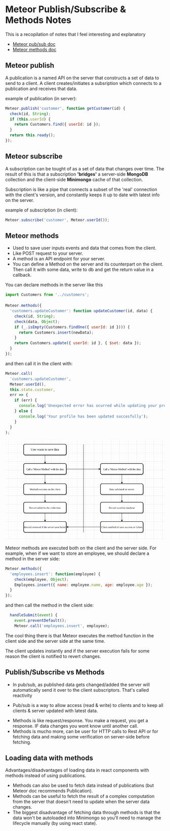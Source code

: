 # Meteor Publish/Subscribe & Methods Notes

This is a recopilation of notes that I feel interesting and explanatory

* [Meteor pub/sub doc](https://docs.meteor.com/api/pubsub.html)
* [Meteor methods doc](https://guide.meteor.com/methods.html)

## Meteor publish

A publication is a named API on the server that constructs a set of data to send to a client. A client creates/initiates a subsription which connects to a publication and receives that data.

example of publication (in server):

```javascript
Meteor.publish('customer', function getCustomer(id) {
  check(id, String);
  if (this.userId) {
    return Customers.find({ userId: id });
  }
  return this.ready();
});
```

## Meteor subscribe

A subscription can be tought of as a set of data that changes over time.
The result of this is that a subscription **'bridges'** a server-side **MongoDB** collection and the client-side **Minimongo** cache of that collection.

Subscription is like a pipe that connects a subset of the 'real' connection with the client's version, and constantly keeps it up to date with latest info on the server.

example of subscription (in client):

```javascript
Meteor.subscribe('customer', Meteor.userId());
```

## Meteor methods

* Used to save user inputs events and data that comes from the client.
* Like POST request to your server.
* A method is an API endpoint for your server.
* You can define a Method on the server and its counterpart on the client. Then call it with some data, write to db and get the return value in a callback.

You can declare methods in the server like this

```javascript
import Customers from '../customers';

Meteor.methods({
  'customers.updateCustomer': function updateCustomer(id, data) {
    check(id, String);
    check(data, Object);
    if (_.isEmpty(Customers.findOne({ userId: id }))) {
      return Customers.insert(newData);
    }
    return Customers.update({ userId: id }, { $set: data });
  }
});
```

and then call it in the client with:

```javascript
Meteor.call(
  'customers.updateCustomer',
  Meteor.userId(),
  this.state.customer,
  err => {
    if (err) {
      console.log('Unexpected error has ocurred while updating your profile.');
    } else {
      console.log('Your profile has been updated succesfully');
    }
  }
);
```

![diagram](method-diagram.png "Meteor methods securely saving data")

Meteor methods are executed both on the client and the server side.
For example, when if we want to store an employee, we should declare a method in the server side:

```javascript
Meteor.methods({
  'employees.insert': function(employee) {
    check(employee, Object);
    Employees.insert({ name: employee.name, age: employee.age });
  }
});
```

and then call the method in the client side:

```javascript
  handleSubmit(event) {
    event.preventDefault();
    Meteor.call('employees.insert', employee);
```

The cool thing there is that Meteor executes the method function in the client side and the server side at the same time.

The client updates instantly and if the server execution fails for some reason the client is notified to revert changes.

## Publish/Subscribe vs Methods

* In pub/sub, as published data gets changed/added the server will automatically send it over to the client subscriptors. That's called reactivity

- Pub/sub is a way to allow access (read & write) to clients and to keep all clients & server updated with latest data.

* Methods is like request/response. You make a request, you get a response. IF data changes you wont know until another call.
* Methods is mucho more, can be user for HTTP calls to Rest API or for fetching data and making some verification on server-side before fetching.

## Loading data with methods

Advantages/disadvantages of loading data in react components with methods instead of using publications.

* Methods can also be used to fetch data instead of publications (but Meteor doc recommends Publication).
* Methods can be useful to fetch the result of a complex computation from the server that doesn't need to update when the server data changes.
* The biggest disadvantage of fetching data through methods is that the data won't be autoloaded into Minimongo so you'll need to manage the lifecycle manually (by using react state).
